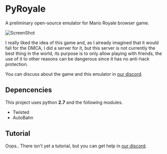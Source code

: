 # PyRoyale
A preliminary open-source emulator for Mario Royale browser game.

![ScreenShot](https://i.imgur.com/4gpGSLs.png)

I really liked the idea of this game and, as I already imagined that it would fall for the DMCA, I did a server for it, but this server is not currently the best thing in the world, its purpose is to only allow playing with friends, the use of it to other reasons can be dangerous since it has no anti-hack protection.

You can discuss about the game and this emulator in [our discord](https://discord.gg/63SBFj).

## Depencencies
This project uses python <b>2.7</b> and the following modules.
- Twisted
- AutoBahn

## Tutorial
Oops.. There isn't yet a tutorial, but you can get help in [our discord](https://discord.gg/63SBFj).
